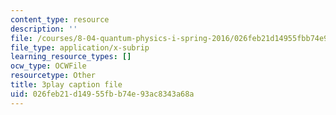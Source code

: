```yaml
---
content_type: resource
description: ''
file: /courses/8-04-quantum-physics-i-spring-2016/026feb21d14955fbb74e93ac8343a68a_NwPOhzDPHKc.vtt
file_type: application/x-subrip
learning_resource_types: []
ocw_type: OCWFile
resourcetype: Other
title: 3play caption file
uid: 026feb21-d149-55fb-b74e-93ac8343a68a
---
```

